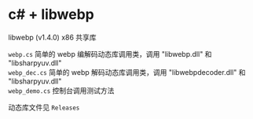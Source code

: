 # c# + libwebp

libwebp (v1.4.0) x86 共享库    

`webp.cs` 简单的 webp 编解码动态库调用类，调用 "libwebp.dll" 和 "libsharpyuv.dll"   
`webp_dec.cs` 简单的 webp 解码动态库调用类，调用 "libwebpdecoder.dll" 和 "libsharpyuv.dll"   
`webp_demo.cs` 控制台调用测试方法   
   
动态库文件见 `Releases`   
